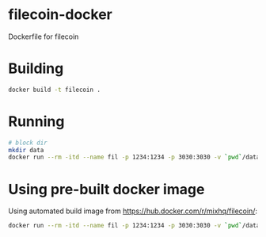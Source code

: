 # filecoin-docker
Dockerfile for filecoin


# Building

```bash
docker build -t filecoin .
```

# Running

```bash
# block dir
mkdir data
docker run --rm -itd --name fil -p 1234:1234 -p 3030:3030 -v `pwd`/data:/root/.lotus filecoin
```

# Using pre-built docker image

Using automated build image from <https://hub.docker.com/r/mixhq/filecoin/>:

```bash
docker run --rm -itd --name fil -p 1234:1234 -p 3030:3030 -v `pwd`/data:/root/.lotus mixhq/filecoin
```
